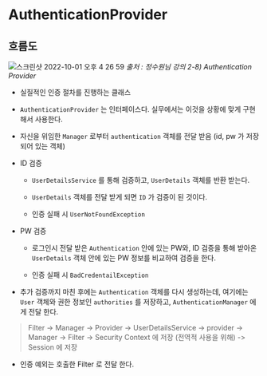 # AuthenticationProvider

## 흐름도

![스크린샷 2022-10-01 오후 4 26 59](https://user-images.githubusercontent.com/74750901/193399004-618fddc7-2966-4108-abd8-5b1ee3b5de10.png)
<i>출처 : 정수원님 강의 2-8) Authentication Provider </i>

- 실질적인 인증 절차를 진행하는 클래스

- `AuthenticationProvider` 는 인터페이스다. 실무에서는 이것을 상황에 맞게 구현해서 사용한다.

- 자신을 위임한 `Manager` 로부터 `authentication` 객체를 전달 받음 (id, pw 가 저장되어 있는 객체)

- ID 검증

    - `UserDetailsService` 를 통해 검증하고, `UserDetails` 객체를 반환 받는다. 

    - `UserDetails` 객체를 전달 받게 되면 `ID` 가 검증이 된 것이다.

    - 인증 실패 시 `UserNotFoundException `

- PW 검증

    - 로그인시 전달 받은 `Authentication` 안에 있는 PW와, ID 검증을 통해 받아온 `UserDetails` 객체 안에 있는 PW 정보를 비교하여 검증을 한다.

    - 인증 실패 시 `BadCredentailException`

- 추가 검증까지 마친 후에는 `Authentication` 객체를 다시 생성하는데, 여기에는 `User` 객체와 권한 정보인 `authorities` 를 저장하고, `AuthenticationManager` 에게 전달 한다. 


>Filter -> Manager -> Provider -> UserDetailsService -> provider -> Manager -> Filter -> Security Context 에 저장 (전역적 사용을 위해) -> Session 에 저장


* 인증 예외는 호출한 Filter 로 전달 한다. 
